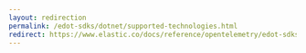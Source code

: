 ```yaml
---
layout: redirection
permalink: /edot-sdks/dotnet/supported-technologies.html
redirect: https://www.elastic.co/docs/reference/opentelemetry/edot-sdks/dotnet/supported-technologies
---
```

